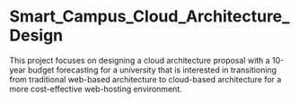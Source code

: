 # Smart_Campus_Cloud_Architecture_Design
This project focuses on designing a cloud architecture proposal with a 10-year budget forecasting for a university that is interested in transitioning from traditional web-based architecture to cloud-based architecture for a more cost-effective web-hosting environment.
